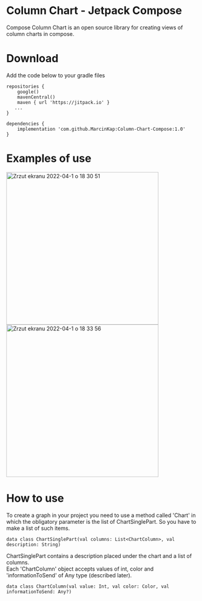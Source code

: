 # Column Chart - Jetpack Compose


Compose Column Chart is an open source library for creating views of column charts in compose.  


# Download

Add the code below to your gradle files

    repositories {
        google()
        mavenCentral()
        maven { url 'https://jitpack.io' }
       ...
    }

    dependencies {
		implementation 'com.github.MarcinKap:Column-Chart-Compose:1.0'
	}

# Examples of use

<img width="401" alt="Zrzut ekranu 2022-04-1 o 18 30 51" src="https://user-images.githubusercontent.com/53196103/161304770-aa60b959-145a-408b-90cd-cd513318cdb7.png">

<img width="401" alt="Zrzut ekranu 2022-04-1 o 18 33 56" src="https://user-images.githubusercontent.com/53196103/161305195-926ab0c3-d3a2-4c60-bf58-0751e96eaa86.png">

# How to use

To create a graph in your project you need to use a method called 'Chart' in which the obligatory parameter is the list of ChartSinglePart.
So you have to make a list of such items.  

	data class ChartSinglePart(val columns: List<ChartColumn>, val description: String)
	
ChartSinglePart contains a description placed under the chart and a list of columns.  
Each 'ChartColumn' object accepts values of int, color and 'informationToSend' of Any type (described later).

	data class ChartColumn(val value: Int, val color: Color, val informationToSend: Any?)






